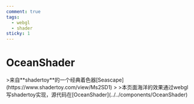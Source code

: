 ```yaml
---
comment: true
tags:
  - webgl
  - shader
sticky: 1
---
```

<script setup>
import OceanShader from '../../components/OceanShader.vue'
</script>


# OceanShader

<OceanShader />
>来自**shadertoy**的一个经典着色器[Seascape](https://www.shadertoy.com/view/Ms2SD1)
>
>本页面海洋的效果通过webgl写shadertoy实现，源代码在[OceanShader](../../components/OceanShader)
